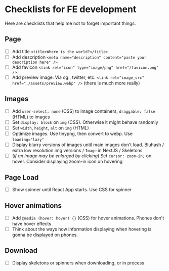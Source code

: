 # Checklists for FE development

Here are checklists that help me not to forget important things.

## Page

- [ ] Add title `<title>Where is the world?</title>`
- [ ] Add description `<meta name="description" content="paste your description here" />`
- [ ] Add favicon `<link rel="icon" type="image/png" href="/favicon.png" />`
- [ ] Add preview image. Via og:, twitter, etc. `<link rel="image_src" href="./assets/preview.webp" />` (there is much more really)

## Images

- [ ] Add `user-select: none` (CSS) to image containers, `draggable: false` (HTML) to images
- [ ] Set `display: block` on `img` (CSS). Otherwise it might behave randomly 
- [ ] Set `width`, `height`, `alt`  on `img` (HTML)
- [ ] Optimize images. Use tinypng, then convert to webp. Use `loading="lazy"`
- [ ] Display blurry versions of images until main images don't load. Bluhash / extra low resolution img versions / `Image` in NextJS / Skeletons
- [ ] (_if an image may be enlarged by clicking_) Set `cursor: zoom-in;` on hover. Consider displaying zoom-in icon on hovering

## Page Load

- [ ] Show spinner until React App starts. Use CSS for spinner

## Hover animations

- [ ] Add `@media (hover: hover) {}` (CSS) for hover animations. Phones don't have hover effects
- [ ] Think about the ways how information displaying when hovering is gonna be displayed on phones.

## Download

- [ ] Display skeletons or spinners when downloading, or in process

